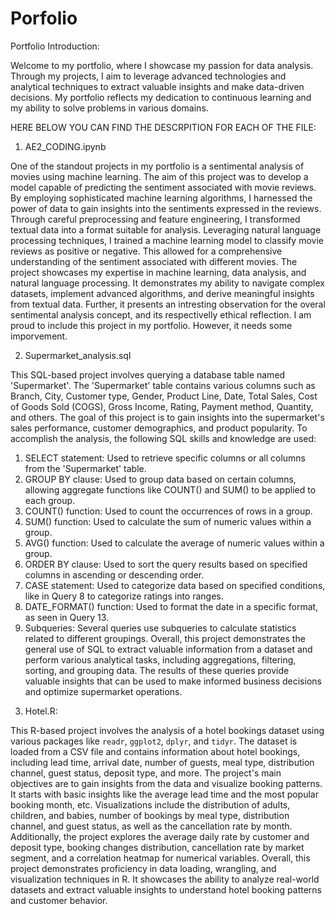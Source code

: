 # Porfolio
Portfolio Introduction:

Welcome to my portfolio, where I showcase my passion for data analysis. Through my projects, I aim to leverage advanced technologies and analytical techniques to extract valuable insights and make data-driven decisions. My portfolio reflects my dedication to continuous learning and my ability to solve problems in various domains. 

HERE BELOW YOU CAN FIND THE DESCRPITION FOR EACH OF THE FILE:

1) AE2_CODING.ipynb

One of the standout projects in my portfolio is a sentimental analysis of movies using machine learning. The aim of this project was to develop a model capable of predicting the sentiment associated with movie reviews. By employing sophisticated machine learning algorithms, I harnessed the power of data to gain insights into the sentiments expressed in the reviews.
Through careful preprocessing and feature engineering, I transformed textual data into a format suitable for analysis. Leveraging natural language processing techniques, I trained a machine learning model to classify movie reviews as positive or negative. This allowed for a comprehensive understanding of the sentiment associated with different movies.
The project showcases my expertise in machine learning, data analysis, and natural language processing. It demonstrates my ability to navigate complex datasets, implement advanced algorithms, and derive meaningful insights from textual data. Further, it presents an intresting observation for the overal sentimental analysis concept, and its respectivelly ethical reflection. 
I am proud to include this project in my portfolio. However, it needs some imporvement.

2) Supermarket_analysis.sql
   
This SQL-based project involves querying a database table named 'Supermarket'. The 'Supermarket' table contains various columns such as Branch, City, Customer type, Gender, Product Line, Date, Total Sales, Cost of Goods Sold (COGS), Gross Income, Rating, Payment method, Quantity, and others. The goal of this project is to gain insights into the supermarket's sales performance, customer demographics, and product popularity.
To accomplish the analysis, the following SQL skills and knowledge are used:
1. SELECT statement: Used to retrieve specific columns or all columns from the 'Supermarket' table.
2. GROUP BY clause: Used to group data based on certain columns, allowing aggregate functions like COUNT() and SUM() to be applied to each group.
3. COUNT() function: Used to count the occurrences of rows in a group.
4. SUM() function: Used to calculate the sum of numeric values within a group.
5. AVG() function: Used to calculate the average of numeric values within a group.
6. ORDER BY clause: Used to sort the query results based on specified columns in ascending or descending order.
7. CASE statement: Used to categorize data based on specified conditions, like in Query 8 to categorize ratings into ranges.
8. DATE_FORMAT() function: Used to format the date in a specific format, as seen in Query 13.
9. Subqueries: Several queries use subqueries to calculate statistics related to different groupings.
Overall, this project demonstrates the general use of SQL to extract valuable information from a dataset and perform various analytical tasks, including aggregations, filtering, sorting, and grouping data. The results of these queries provide valuable insights that can be used to make informed business decisions and optimize supermarket operations.

3) Hotel.R:
   
This R-based project involves the analysis of a hotel bookings dataset using various packages like `readr`, `ggplot2`, `dplyr`, and `tidyr`. The dataset is loaded from a CSV file and contains information about hotel bookings, including lead time, arrival date, number of guests, meal type, distribution channel, guest status, deposit type, and more.
The project's main objectives are to gain insights from the data and visualize booking patterns. It starts with basic insights like the average lead time and the most popular booking month, etc. Visualizations include the distribution of adults, children, and babies, number of bookings by meal type, distribution channel, and guest status, as well as the cancellation rate by month.
Additionally, the project explores the average daily rate by customer and deposit type, booking changes distribution, cancellation rate by market segment, and a correlation heatmap for numerical variables.
Overall, this project demonstrates proficiency in data loading, wrangling, and visualization techniques in R. It showcases the ability to analyze real-world datasets and extract valuable insights to understand hotel booking patterns and customer behavior.
